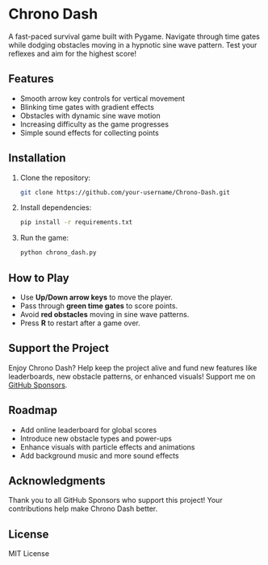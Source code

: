 # Chrono Dash

A fast-paced survival game built with Pygame. Navigate through time gates while dodging obstacles moving in a hypnotic sine wave pattern. Test your reflexes and aim for the highest score!

## Features
- Smooth arrow key controls for vertical movement
- Blinking time gates with gradient effects
- Obstacles with dynamic sine wave motion
- Increasing difficulty as the game progresses
- Simple sound effects for collecting points

## Installation
1. Clone the repository:
   ```bash
   git clone https://github.com/your-username/Chrono-Dash.git
   ```
2. Install dependencies:
   ```bash
   pip install -r requirements.txt
   ```
3. Run the game:
   ```bash
   python chrono_dash.py
   ```

## How to Play
- Use **Up/Down arrow keys** to move the player.
- Pass through **green time gates** to score points.
- Avoid **red obstacles** moving in sine wave patterns.
- Press **R** to restart after a game over.

## Support the Project
Enjoy Chrono Dash? Help keep the project alive and fund new features like leaderboards, new obstacle patterns, or enhanced visuals! Support me on [GitHub Sponsors](https://github.com/sponsors/your-username).

## Roadmap
- Add online leaderboard for global scores
- Introduce new obstacle types and power-ups
- Enhance visuals with particle effects and animations
- Add background music and more sound effects

## Acknowledgments
Thank you to all GitHub Sponsors who support this project! Your contributions help make Chrono Dash better.

## License
MIT License
